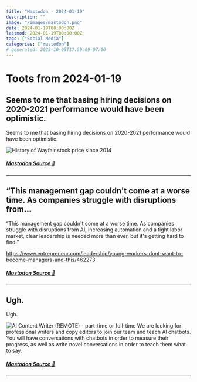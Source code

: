```yaml
---
title: "Mastodon - 2024-01-19"
description: ""
image: "/images/mastodon.png"
date: 2024-01-19T00:00:00Z
lastmod: 2024-01-19T00:00:00Z
tags: ["Social Media"]
categories: ["mastodon"]
# generated: 2025-10-05T17:59:09-07:00
---
```


# Toots from 2024-01-19

## Seems to me that basing hiring decisions on 2020-2021 performance would have been optimistic.

Seems to me that basing hiring decisions on 2020-2021 performance would have been optimistic.

![History of Wayfair stock price since 2014](/mastodon/media/953fe9e028c79c01.jpeg)

##### [Mastodon Source 🐘](https://hachyderm.io/@mweagle/111784634962151233)

---

## “This management gap couldn't come at a worse time. As companies struggle with disruptions from...

“This management gap couldn't come at a worse time. As companies struggle with disruptions from AI, increasing automation and a tight labor market, clear leadership is needed more than ever, but it's getting hard to find.”

<https://www.entrepreneur.com/leadership/young-workers-dont-want-to-become-managers-and-this/462273>

##### [Mastodon Source 🐘](https://hachyderm.io/@mweagle/111780372925768587)

---

## Ugh.

Ugh.

![Al Content Writer (REMOTE) - part-time or full-time
We are looking for professional writers and copy editors to join our
team and teach Al chatbots. You will have conversations with
chatbots in order to measure their progress, as well as write novel
conversations in order to teach them what to say.](/mastodon/media/55840ce130cecba1.jpeg)

##### [Mastodon Source 🐘](https://hachyderm.io/@mweagle/111779938658511706)

---

